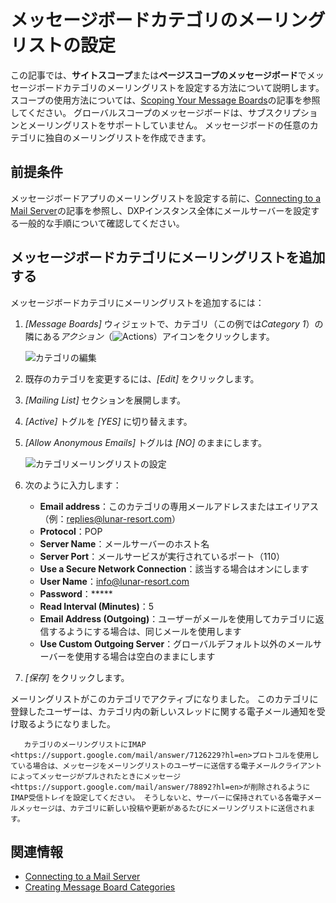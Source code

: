 # メッセージボードカテゴリのメーリングリストの設定

この記事では、**サイトスコープ**または**ページスコープのメッセージボード**でメッセージボードカテゴリのメーリングリストを設定する方法について説明します。 スコープの使用方法については、[Scoping Your Message Boards](./scoping-your-message-boards.md)の記事を参照してください。 グローバルスコープのメッセージボードは、サブスクリプションとメーリングリストをサポートしていません。 メッセージボードの任意のカテゴリに独自のメーリングリストを作成できます。

## 前提条件

メッセージボードアプリのメーリングリストを設定する前に、[Connecting to a Mail Server](../../../installation-and-upgrades/setting-up-liferay/configuring-mail/connecting-to-a-mail-server.md)の記事を参照し、DXPインスタンス全体にメールサーバーを設定する一般的な手順について確認してください。

## メッセージボードカテゴリにメーリングリストを追加する

メッセージボードカテゴリにメーリングリストを追加するには：

1.  *[Message Boards]* ウィジェットで、カテゴリ（この例では*Category 1*）の隣にある*アクション*（![Actions](../../../images/icon-actions.png)）アイコンをクリックします。

    ![カテゴリの編集](./configuring-a-message-boards-category-mailing-list/images/02.png)

2.  既存のカテゴリを変更するには、*[Edit]* をクリックします。

3.  *[Mailing List]* セクションを展開します。

4.  *[Active]* トグルを *[YES]* に切り替えます。

5.  *[Allow Anonymous Emails]* トグルは *[NO]* のままにします。

    ![カテゴリメーリングリストの設定](./configuring-a-message-boards-category-mailing-list/images/01.png)

6.  次のように入力します：

      - **Email address**：このカテゴリの専用メールアドレスまたはエイリアス（例：<replies@lunar-resort.com>）
      - **Protocol**：POP
      - **Server Name**：メールサーバーのホスト名
      - **Server Port**：メールサービスが実行されているポート（110）
      - **Use a Secure Network Connection**：該当する場合はオンにします
      - **User Name**：<info@lunar-resort.com>
      - **Password**：\*\*\*\*\*
      - **Read Interval (Minutes)**：5
      - **Email Address (Outgoing)**：ユーザーがメールを使用してカテゴリに返信するようにする場合は、同じメールを使用します
      - **Use Custom Outgoing Server**：グローバルデフォルト以外のメールサーバーを使用する場合は空白のままにします

7.  *[保存]* をクリックします。

メーリングリストがこのカテゴリでアクティブになりました。 このカテゴリに登録したユーザーは、カテゴリ内の新しいスレッドに関する電子メール通知を受け取るようになりました。

``` important::
   カテゴリのメーリングリストにIMAP <https://support.google.com/mail/answer/7126229?hl=en>プロトコルを使用している場合は、メッセージをメーリングリストのユーザーに送信する電子メールクライアントによってメッセージがプルされたときにメッセージ<https://support.google.com/mail/answer/78892?hl=en>が削除されるようにIMAP受信トレイを設定してください。 そうしないと、サーバーに保持されている各電子メールメッセージは、カテゴリに新しい投稿や更新があるたびにメーリングリストに送信されます。
```

## 関連情報

  - [Connecting to a Mail Server](../../../installation-and-upgrades/setting-up-liferay/configuring-mail/connecting-to-a-mail-server.md)
  - [Creating Message Board Categories](./creating-message-boards-categories.md)
